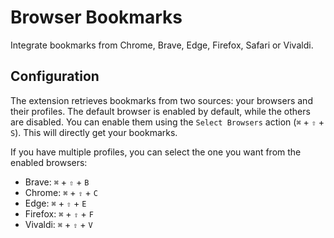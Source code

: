 # Browser Bookmarks

Integrate bookmarks from Chrome, Brave, Edge, Firefox, Safari or Vivaldi.

## Configuration

The extension retrieves bookmarks from two sources: your browsers and their profiles. The default browser is enabled by default, while the others are disabled. You can enable them using the `Select Browsers` action (`⌘` + `⇧` + `S`). This will directly get your bookmarks. 

If you have multiple profiles, you can select the one you want from the enabled browsers:
-  Brave: `⌘` + `⇧` + `B`
-  Chrome: `⌘` + `⇧` + `C`
-  Edge: `⌘` + `⇧` + `E`
-  Firefox: `⌘` + `⇧` + `F`
-  Vivaldi: `⌘` + `⇧` + `V`
